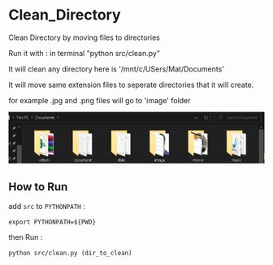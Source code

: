 # Clean_Directory
Clean Directory by moving files to directories


Run it with : in terminal "python src/clean.py"

It will clean any directory
here is '/mnt/c/USers/Mat/Documents'

It will move same extension files to seperate directories that it will create.

for example .jpg and .png files will go to 'image' folder

<img src="https://github.com/matinrasooli/matinrasooli/blob/main/pics.png?raw=true" />

## How to Run
add `src` to `PYTHONPATH` :
```
export PYTHONPATH=${PWD}
```
then Run :
```
python src/clean.py (dir_to_clean)
```
